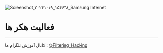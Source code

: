 ![Screenshot_۲۰۲۴۱۰۱۹_۱۵۴۶۲۸_Samsung Internet](https://github.com/user-attachments/assets/0f5d6fef-0bb9-437b-aa68-70ddfd83d53e)
# فعالیت هکر ها
------
کانال آموزش تلگرام ما :
[@Filtering_Hacking](https://t.me/Filtering_Hacking)
